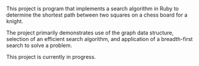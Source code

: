 This project is program that implements a search algorithm in Ruby to determine the shortest path between two squares on a chess board for a knight.

The project primarily demonstrates use of the graph data structure, selection of an efficient search algorithm, and application of a breadth-first search to solve a problem.

This project is currently in progress.
